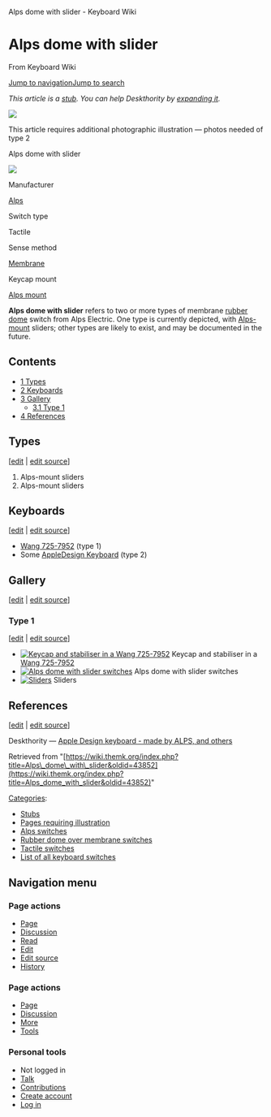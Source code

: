 Alps dome with slider - Keyboard Wiki

Alps dome with slider
=====================

From Keyboard Wiki 

[Jump to navigation](https://wiki.themk.org/index.php/Alps_dome_with_slider#column-one)[Jump to search](https://wiki.themk.org/index.php/Alps_dome_with_slider#searchInput)

*This article is a [stub](https://wiki.themk.org/index.php/Deskthority:stub "Deskthority:stub"). You can help Deskthority by [expanding it](https://wiki.themk.org/index.php?title=Alps_dome_with_slider&action=edit).*

![](https://wiki.themk.org/images/1/1a/Template_icon--Illustration.png)

This article requires additional photographic illustration — photos needed of type 2

Alps dome with slider

[![](https://wiki.themk.org/images/4/42/Wang_725-7952--sliders.jpg)](https://wiki.themk.org/index.php/File:Wang_725-7952--sliders.jpg)

Manufacturer

[Alps](https://wiki.themk.org/index.php/Alps "Alps")

Switch type

Tactile

Sense method

[Membrane](https://wiki.themk.org/index.php/Contact_mechanism#Membrane "Contact mechanism")

Keycap mount

[Alps mount](https://wiki.themk.org/index.php/Alps_mount "Alps mount")

**Alps dome with slider** refers to two or more types of membrane [rubber dome](https://wiki.themk.org/index.php/Rubber_dome "Rubber dome") switch from Alps Electric. One type is currently depicted, with [Alps-mount](https://wiki.themk.org/index.php/Keycap_mount#Alps_mount "Keycap mount") sliders; other types are likely to exist, and may be documented in the future.

Contents
--------

*   [1  Types](https://wiki.themk.org/index.php/Alps_dome_with_slider#Types)
*   [2  Keyboards](https://wiki.themk.org/index.php/Alps_dome_with_slider#Keyboards)
*   [3  Gallery](https://wiki.themk.org/index.php/Alps_dome_with_slider#Gallery)
    *   [3.1  Type 1](https://wiki.themk.org/index.php/Alps_dome_with_slider#Type_1)
*   [4  References](https://wiki.themk.org/index.php/Alps_dome_with_slider#References)

Types
-----

\[[edit](https://wiki.themk.org/index.php?title=Alps_dome_with_slider&veaction=edit&section=1 "Edit section: Types") | [edit source](https://wiki.themk.org/index.php?title=Alps_dome_with_slider&action=edit&section=1 "Edit section's source code: Types")\]

1.  Alps-mount sliders
2.  Alps-mount sliders<ref name="DT-ADK" />

Keyboards
---------

\[[edit](https://wiki.themk.org/index.php?title=Alps_dome_with_slider&veaction=edit&section=2 "Edit section: Keyboards") | [edit source](https://wiki.themk.org/index.php?title=Alps_dome_with_slider&action=edit&section=2 "Edit section's source code: Keyboards")\]

*   [Wang 725-7952](https://wiki.themk.org/index.php/Wang_725-7952 "Wang 725-7952") (type 1)
*   Some [AppleDesign Keyboard](https://wiki.themk.org/index.php/AppleDesign_Keyboard "AppleDesign Keyboard") (type 2)

Gallery
-------

\[[edit](https://wiki.themk.org/index.php?title=Alps_dome_with_slider&veaction=edit&section=3 "Edit section: Gallery") | [edit source](https://wiki.themk.org/index.php?title=Alps_dome_with_slider&action=edit&section=3 "Edit section's source code: Gallery")\]

### Type 1

\[[edit](https://wiki.themk.org/index.php?title=Alps_dome_with_slider&veaction=edit&section=4 "Edit section: Type 1") | [edit source](https://wiki.themk.org/index.php?title=Alps_dome_with_slider&action=edit&section=4 "Edit section's source code: Type 1")\]

*   [![Keycap and stabiliser in a Wang 725-7952](https://wiki.themk.org/images/d/db/Wang_725-7952--stabiliser.jpg)](https://wiki.themk.org/index.php/File:Wang_725-7952--stabiliser.jpg "Keycap and stabiliser in a Wang 725-7952") Keycap and stabiliser in a [Wang 725-7952](https://wiki.themk.org/index.php/Wang_725-7952 "Wang 725-7952") 
*   [![Alps dome with slider switches](https://wiki.themk.org/images/thumb/9/93/Wang_725-7952--switch_assembly.jpg/500px-Wang_725-7952--switch_assembly.jpg)](https://wiki.themk.org/index.php/File:Wang_725-7952--switch_assembly.jpg "Alps dome with slider switches") Alps dome with slider switches 
*   [![Sliders](https://wiki.themk.org/images/4/42/Wang_725-7952--sliders.jpg)](https://wiki.themk.org/index.php/File:Wang_725-7952--sliders.jpg "Sliders") Sliders 

References
----------

\[[edit](https://wiki.themk.org/index.php?title=Alps_dome_with_slider&veaction=edit&section=5 "Edit section: References") | [edit source](https://wiki.themk.org/index.php?title=Alps_dome_with_slider&action=edit&section=5 "Edit section's source code: References")\]

<references> <ref name="DT-ADK">Deskthority — [Apple Design keyboard - made by ALPS, and others](http://deskthority.net/photos-videos-f8/apple-design-keyboard-made-by-alps-and-others-t7400.html)</ref> </references>

Retrieved from "[https://wiki.themk.org/index.php?title=Alps\_dome\_with\_slider&oldid=43852](https://wiki.themk.org/index.php?title=Alps_dome_with_slider&oldid=43852)"

[Categories](https://wiki.themk.org/index.php/Special:Categories "Special:Categories"):

*   [Stubs](https://wiki.themk.org/index.php/Category:Stubs "Category:Stubs")
*   [Pages requiring illustration](https://wiki.themk.org/index.php/Category:Pages_requiring_illustration "Category:Pages requiring illustration")
*   [Alps switches](https://wiki.themk.org/index.php/Category:Alps_switches "Category:Alps switches")
*   [Rubber dome over membrane switches](https://wiki.themk.org/index.php/Category:Rubber_dome_over_membrane_switches "Category:Rubber dome over membrane switches")
*   [Tactile switches](https://wiki.themk.org/index.php/Category:Tactile_switches "Category:Tactile switches")
*   [List of all keyboard switches](https://wiki.themk.org/index.php/Category:List_of_all_keyboard_switches "Category:List of all keyboard switches")

Navigation menu
---------------

### Page actions

*   [Page](https://wiki.themk.org/index.php/Alps_dome_with_slider "View the content page [c]")
*   [Discussion](https://wiki.themk.org/index.php?title=Talk:Alps_dome_with_slider&action=edit&redlink=1 "Discussion about the content page (page does not exist) [t]")
*   [Read](https://wiki.themk.org/index.php/Alps_dome_with_slider)
*   [Edit](https://wiki.themk.org/index.php?title=Alps_dome_with_slider&veaction=edit "Edit this page [v]")
*   [Edit source](https://wiki.themk.org/index.php?title=Alps_dome_with_slider&action=edit "Edit the source code of this page [e]")
*   [History](https://wiki.themk.org/index.php?title=Alps_dome_with_slider&action=history "Past revisions of this page [h]")

### Page actions

*   [Page](https://wiki.themk.org/index.php/Alps_dome_with_slider "Page")
*   [Discussion](https://wiki.themk.org/index.php?title=Talk:Alps_dome_with_slider&action=edit&redlink=1 " (page does not exist)")
*   [More](https://wiki.themk.org/index.php/Alps_dome_with_slider#p-cactions)
*   [Tools](https://wiki.themk.org/index.php/Alps_dome_with_slider#p-tb "Tools")

### Personal tools

*   Not logged in
*   [Talk](https://wiki.themk.org/index.php/Special:MyTalk "Discussion about edits from this IP address [n]")
*   [Contributions](https://wiki.themk.org/index.php/Special:MyContributions "A list of edits made from this IP address [y]")
*   [Create account](https://wiki.themk.org/index.php?title=Special:CreateAccount&returnto=Alps+dome+with+slider "You are encouraged to create an account and log in; however, it is not mandatory")
*   [Log in](https://wiki.themk.org/index.php?title=Special:UserLogin&returnto=Alps+dome+with+slider "You are encouraged to log in; however, it is not mandatory [o]")

[](https://wiki.themk.org/index.php/Main_Page) [](https://wiki.themk.org/index.php/Alps_dome_with_slider#sidebar "Jump to navigation")[](https://wiki.themk.org/index.php/Alps_dome_with_slider#p-personal "user tools")[](https://wiki.themk.org/index.php/Alps_dome_with_slider#globalWrapper "back to top")